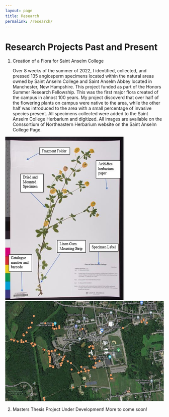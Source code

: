```yaml
---
layout: page
title: Research
permalink: /research/
---
```

# Research Projects Past and Present

1. <p> Creation of a Flora for Saint Anselm College </p> 
   <p>Over 8 weeks of the summer of 2022, I identified, collected, and pressed 135 angiosperm specimens located within the natural areas owned by Saint Anselm College and Saint Anselm Abbey located in Manchester, New Hampshire. This project funded as part of the Honors Summer Research Fellowship.
   This was the first major flora created of the campus in almost 100 years. My project discoverd that over half of the flowering plants on campus were native to the area, while the other half was introduced to the area with a small percentage of invasive species present.
   All specimens collected were added to the Saint Anselm College Herbarium and digitized. All images are available on the Conssortium of Northeastern Herbarium website on the Saint Anselm College Page. </p>

![alt text](herbariumsheet.JPG)
![alt text](map.JPG)

2. <p>Masters Thesis Project Under Development! More to come soon!</p>
